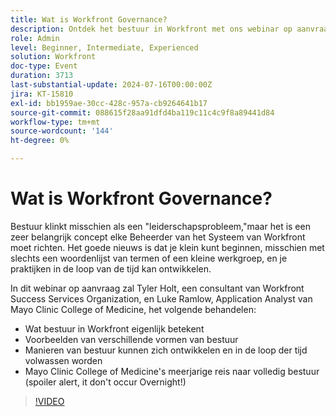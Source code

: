 ```yaml
---
title: Wat is Workfront Governance?
description: Ontdek het bestuur in Workfront met ons webinar op aanvraag. Leer van Mayo Clinic College of Medicine and Workfront experts over het starten van kleine, zich ontwikkelende praktijken en hun reis naar een allesomvattend bestuur.
role: Admin
level: Beginner, Intermediate, Experienced
solution: Workfront
doc-type: Event
duration: 3713
last-substantial-update: 2024-07-16T00:00:00Z
jira: KT-15810
exl-id: bb1959ae-30cc-428c-957a-cb9264641b17
source-git-commit: 088615f28aa91dfd4ba119c11c4c9f8a89441d84
workflow-type: tm+mt
source-wordcount: '144'
ht-degree: 0%

---
```


# Wat is Workfront Governance?

Bestuur klinkt misschien als een &quot;leiderschapsprobleem,&quot;maar het is een zeer belangrijk concept elke Beheerder van het Systeem van Workfront moet richten. Het goede nieuws is dat je klein kunt beginnen, misschien met slechts een woordenlijst van termen of een kleine werkgroep, en je praktijken in de loop van de tijd kan ontwikkelen.

In dit webinar op aanvraag zal Tyler Holt, een consultant van Workfront Success Services Organization, en Luke Ramlow, Application Analyst van Mayo Clinic College of Medicine, het volgende behandelen:
* Wat bestuur in Workfront eigenlijk betekent
* Voorbeelden van verschillende vormen van bestuur
* Manieren van bestuur kunnen zich ontwikkelen en in de loop der tijd volwassen worden
* Mayo Clinic College of Medicine&#39;s meerjarige reis naar volledig bestuur (spoiler alert, it don&#39;t occur Overnight!)

>[!VIDEO](https://video.tv.adobe.com/v/3431003/?learn=on)
